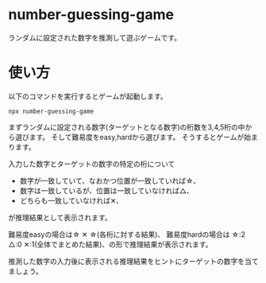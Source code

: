 # number-guessing-game
ランダムに設定された数字を推測して遊ぶゲームです。

# 使い方
以下のコマンドを実行するとゲームが起動します。
```
npx number-guessing-game
```
まずランダムに設定される数字(ターゲットとなる数字)の桁数を3,4,5桁の中から選びます。
そして難易度をeasy,hardから選びます。
そうするとゲームが始まります。

入力した数字とターゲットの数字の特定の桁について
- 数字が一致していて、なおかつ位置が一致していれば☆、
- 数字は一致しているが、位置は一致していなければ△、
- どちらも一致していなければ✕、
  
が推理結果として表示されます。

難易度easyの場合は☆ ✕ ☆(各桁に対する結果)、
難易度hardの場合は ☆:2 △:0 ✕:1(全体でまとめた結果)、の形で推理結果が表示されます。


推測した数字の入力後に表示される推理結果をヒントにターゲットの数字を当てましょう。
